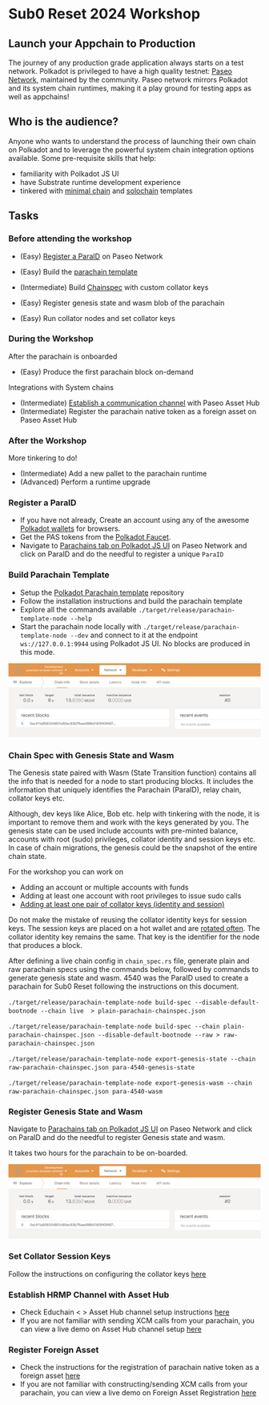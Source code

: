 # Sub0 Reset 2024 Workshop

## Launch your Appchain to Production

The journey of any production grade application always starts on a test network. Polkadot is privileged to have a high quality testnet: 
[Paseo Network](https://github.com/paseo-network), maintained by the community. Paseo network mirrors Polkadot and its system chain
runtimes, making it a play ground for testing apps as well as appchains! 

## Who is the audience?

Anyone who wants to understand the process of launching their own chain on Polkadot and to leverage the powerful system chain integration options available. Some pre-requisite skills that help:

- familiarity with Polkadot JS UI
- have Substrate runtime development experience
- tinkered with [minimal chain](https://github.com/paritytech/polkadot-sdk-minimal-template) and [solochain](https://github.com/paritytech/polkadot-sdk-solochain-template) templates

## Tasks

### Before attending the workshop

- (Easy) [Register a ParaID](#register-a-paraid) on Paseo Network
- (Easy) Build the [parachain template](#build-parachain-template)

- (Intermediate) Build [Chainspec](#chain-spec-with-genesis-state-and-wasm) with custom collator keys
- (Easy) Register genesis state and wasm blob of the parachain
- (Easy) Run collator nodes and set collator keys

### During the Workshop

After the parachain is onboarded

- (Easy) Produce the first parachain block on-demand

Integrations with System chains

- (Intermediate) [Establish a communication channel](#establish-hrmp-channel-with-asset-hub) with Paseo Asset Hub
- (Intermediate) Register the parachain native token as a foreign asset on Paseo Asset Hub

### After the Workshop

More tinkering to do!

- (Intermediate) Add a new pallet to the parachain runtime
- (Advanced) Perform a runtime upgrade

### Register a ParaID

- If you have not already, Create an account using any of the awesome [Polkadot wallets](https://polkadot.com/get-started/wallets) for browsers.
- Get the PAS tokens from the [Polkadot Faucet](https://faucet.polkadot.io/).
- Navigate to [Parachains tab on Polkadot JS UI](https://polkadot.js.org/apps/?rpc=wss%3A%2F%2Fpaseo.rpc.amforc.com#/parachains/parathreads) on Paseo Network and click on ParaID and do the needful to register a unique `ParaID`

### Build Parachain Template

- Setup the [Polkadot Parachain template](https://github.com/paritytech/polkadot-sdk-parachain-template) repository
- Follow the installation instructions and build the parachain template
- Explore all the commands available `./target/release/parachain-template-node --help`
- Start the parachain node locally with `./target/release/parachain-template-node --dev` and connect to it at the endpoint `ws://127.0.0.1:9944` using Polkadot JS UI. No blocks are produced in this mode.

![Connect to Parachain Template Node](./img/template/parachain-template-dev.png)

### Chain Spec with Genesis State and Wasm

The Genesis state paired with Wasm (State Transition function) contains all the info that is needed for a node to start producing blocks. It includes the information that uniquely identifies the Parachain (ParaID), relay chain, collator keys etc.

Although, dev keys like Alice, Bob etc. help with tinkering with the node, it is important to remove them and work with the keys generated
by you. The genesis state can be used include accounts with pre-minted balance, accounts with root (sudo) privileges, collator identity
and session keys etc. In case of chain migrations, the genesis could be the snapshot of the entire chain state. 

For the workshop you can work on

- Adding an account or multiple accounts with funds
- Adding at least one account with root privileges to issue sudo calls
- [Adding at least one pair of collator keys (identity and session)](collator.md#setting-up-collators-in-the-chain-spec)

Do not make the mistake of reusing the collator identity keys for session keys. The session keys are placed on a hot wallet and are 
[rotated often](collator.md#changing--rotating-session-keys). The collator identity key remains the same. That key is the identifier for 
the node that produces a block. 

After defining a live chain config in `chain_spec.rs` file, generate plain and raw parachain specs using the commands below, followed by
commands to generate genesis state and wasm. 4540 was the ParaID used to create a parachain for Sub0 Reset following the instructions on
this document.

`./target/release/parachain-template-node build-spec --disable-default-bootnode --chain live  > plain-parachain-chainspec.json`

`./target/release/parachain-template-node build-spec --chain plain-parachain-chainspec.json --disable-default-bootnode --raw > raw-parachain-chainspec.json`

`./target/release/parachain-template-node export-genesis-state --chain raw-parachain-chainspec.json para-4540-genesis-state`

`./target/release/parachain-template-node export-genesis-wasm --chain raw-parachain-chainspec.json para-4540-wasm`


### Register Genesis State and Wasm

Navigate to [Parachains tab on Polkadot JS UI](https://polkadot.js.org/apps/?rpc=wss%3A%2F%2Fpaseo.rpc.amforc.com#/parachains/parathreads) on Paseo Network and click on ParaID and do the needful to register Genesis state and wasm.

It takes two hours for the parachain to be on-boarded.

![Parachain Onboarding](./img/template/parachain-template-dev.png)


### Set Collator Session Keys

Follow the instructions on configuring the collator keys [here](collator.md#configuring-and-running-your-collator)

### Establish HRMP Channel with Asset Hub

- Check Educhain < > Asset Hub channel setup instructions [here](asset-hub.md#asset-hub-channel-setup)
- If you are not familiar with sending XCM calls from your parachain, you can view a live demo on Asset Hub channel setup [here](https://www.youtube.com/watch?v=4vq12vY0uYs&t=1445s)

### Register Foreign Asset

- Check the instructions for the registration of parachain native token as a foreign asset [here](asset-hub.md#foreign-asset-registry)
- If you are not familiar with constructing/sending XCM calls from your parachain, you can view a live demo on Foreign Asset Registration [here](https://youtu.be/4vq12vY0uYs?si=JwPMBHKz1_njIZBc&t=1373)


